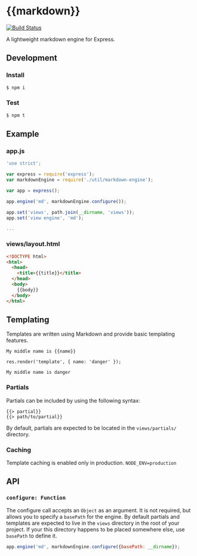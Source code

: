 {{markdown}}
============

[![Build Status](https://travis-ci.org/kyledetella/markdown-engine.svg?branch=master)](https://travis-ci.org/kyledetella/markdown-engine)

A lightweight markdown engine for Express.

## Development

### Install

```bash
$ npm i
```

### Test

```bash
$ npm t
```

## Example

### app.js

```javascript
'use strict';

var express = require('express');
var markdownEngine = require('./util/markdown-engine');

var app = express();

app.engine('md', markdownEngine.configure());

app.set('views', path.join(__dirname, 'views'));
app.set('view engine', 'md');

...

```

### views/layout.html

```html
<!DOCTYPE html>
<html>
  <head>
    <title>{{title}}</title>
  </head>
  <body>
    {{body}}
  </body>
</html>
```

## Templating

Templates are written using Markdown and provide basic templating features.

```
My middle name is {{name}}
```

```
res.render('template', { name: 'danger' });
```

```
My middle name is danger
```

### Partials

Partials can be included by using the following syntax:

```
{{> partial}}
{{> path/to/partial}}
```

By default, partials are expected to be located in the `views/partials/` directory.

### Caching

Template caching is enabled only in production. `NODE_ENV=production`

## API

### `configure: Function`

The configure call accepts an `Object` as an argument. It is not required, but allows you to specify a `basePath` for the engine. By default partials and templates are expected to live in the `views` directory in the root of your project. If your this directory happens to be placed somewhere else, use `basePath` to define it.

```javascript
app.engine('md', markdownEngine.configure({basePath: __dirname});
```
